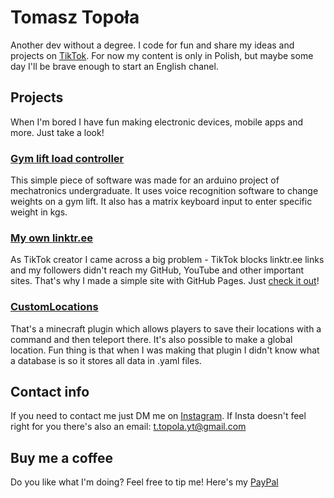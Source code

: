 # Tomasz Topoła
Another dev without a degree. I code for fun and share my ideas and projects on [TikTok](https://tiktok.com/@tomektopola). For now my content is only in Polish, but maybe some day I'll be brave enough to start an English chanel.

## Projects
When I'm bored I have fun making electronic devices, mobile apps and more. Just take a look!

### [Gym lift load controller](https://github.com/TomaszTopola/Gym-lift-load-controller)
This simple piece of software was made for an arduino project of mechatronics undergraduate. It uses voice recognition software to change weights on a gym lift. It also has a matrix keyboard input to enter specific weight in kgs.

### [My own linktr.ee](https://github.com/TomaszTopola/tomasztopola.github.io)
As TikTok creator I came across a big problem - TikTok blocks linktr.ee links and my followers didn't reach my GitHub, YouTube and other important sites. That's why I made a simple site with GitHub Pages. Just [check it out](https://tomektopola.techtok.pl/)!

### [CustomLocations](https://github.com/TomaszTopola/CustomLocations)
That's a minecraft plugin which allows players to save their locations with a command and then teleport there. It's also possible to make a global location. Fun thing is that when I was making that plugin I didn't know what a database is so it stores all data in .yaml files.

## Contact info
If you need to contact me just DM me on [Instagram](https://instagram.com/tomektopola). If Insta doesn't feel right for you there's also an email: t.topola.yt@gmail.com

## Buy me a coffee
Do you like what I'm doing? Feel free to tip me! Here's my [PayPal](https://paypal.me/tomasztopola)
